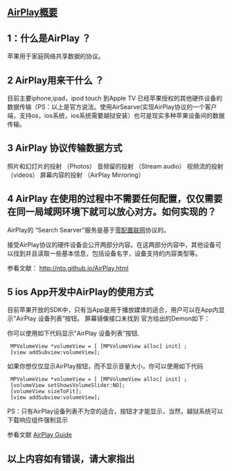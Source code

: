## [AirPlay概要](https://www.apple.com/airplay/)  

## 1：什么是AirPlay ？
 苹果用于家庭网络共享数据的协议。

## 2 AirPlay用来干什么 ？
 目前主要iphone,ipad，ipod touch 到Apple TV 已经苹果授权的其他硬件设备的数据传输（PS：以上是官方说法。使用AirSearve(实现AirPlay协议的一个客户端，支持os，ios系统，ios系统需要越狱安装）也可是现实多种苹果设备间的数据传输。

## 3 AirPlay 协议传输数据方式

 照片和幻灯片的投射 （Photos）
 音频留的投射 （Stream audio）
 视频流的投射 （videos）
 屏幕内容的投射 （AirPlay Mirroring）

## 4 AirPlay 在使用的过程中不需要任何配置，仅仅需要在同一局域网环境下就可以放心对方。如何实现的？

  AirPlay的 “Search Searver”服务是基于[零配置联网](http://baike.baidu.com/link?url=JV849r3u0e_8Y80LR4KoCSpmiO8VPxYHNpepo4K6AXfSHtKUyuc7lnk446eLZAf8fn7RGF7WMITqa_PS_DtYr_)协议的。

  接受AirPlay协议的硬件设备会公开两部分内容。在这两部分内容中，其他设备可以找到并且读取一些基本信息，包括设备名字，设备支持的内容类型等。

  参看文献： http://nto.github.io/AirPlay.html

## 5 ios App开发中AirPlay的使用方式 

 目前苹果开放的SDK中，只有当App是用于播放媒体的适合，用户可以在App内显示"AirPlay 设备列表”按钮。
  屏幕镜像接口未找到
  官方给出的Demon如下：

  你可以使用如下代码显示"AirPlay 设备列表”按钮.

     MPVolumeView *volumeView = [ [MPVolumeView alloc] init] ; 
     [view addSubview:volumeView];

 如果你想仅仅显示AirPlay按钮，而不显示音量大小，你可以使用如下代码

     MPVolumeView *volumeView = [ [MPVolumeView alloc] init] ;
     [volumeView setShowsVolumeSlider:NO];
     [volumeView sizeToFit];
     [view addSubview:volumeView];


 PS：只有AirPlay设备列表不为空的适合，按钮才才能显示，当然，越狱系统可以下载响应组件强制显示

 参看文献 [AirPlay Guide](https://developer.apple.com/library/ios/documentation/AudioVideo/Conceptual/AirPlayGuide/EnrichYourAppforAirPlay/EnrichYourAppforAirPlay.html#//apple_ref/doc/uid/TP40011045-CH6-SW1)

## 以上内容如有错误，请大家指出
